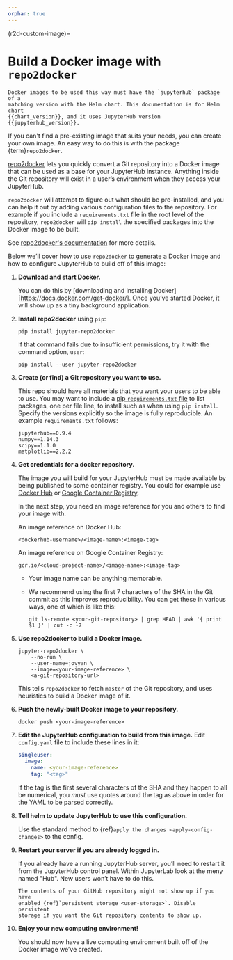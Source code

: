 ```yaml
---
orphan: true
---
```


<!---
This is a backup of the repo2docker instructions from user-environment.rst
-->

(r2d-custom-image)=

# Build a Docker image with `repo2docker`

```{note}
Docker images to be used this way must have the `jupyterhub` package of a
matching version with the Helm chart. This documentation is for Helm chart
{{chart_version}}, and it uses JupyterHub version {{jupyterhub_version}}.
```

If you can't find a pre-existing image that suits your needs, you can create
your own image. An easy way to do this is with the package {term}`repo2docker`.

[repo2docker](https://github.com/jupyterhub/repo2docker) lets you quickly convert
a Git repository into a Docker image that can be used as a base for your
JupyterHub instance. Anything inside the Git repository will exist in a user’s
environment when they access your JupyterHub.

`repo2docker` will attempt to figure out what should be pre-installed, and you
can help it out by adding various configuration files to the repository. For
example if you include a `requirements.txt` file in the root level of the
repository, `repo2docker` will `pip install` the specified packages into the
Docker image to be built.

See [repo2docker's documentation](https://repo2docker.readthedocs.io/en/latest/config_files.html) for more
details.

Below we’ll cover how to use `repo2docker` to generate a Docker image and how
to configure JupyterHub to build off of this image:

1. **Download and start Docker.**

   You can do this by [downloading and installing Docker][https://docs.docker.com/get-docker/]. Once you’ve started
   Docker, it will show up as a tiny background application.

2. **Install repo2docker** using `pip`:

   ```
   pip install jupyter-repo2docker
   ```

   If that command fails due to insufficient permissions, try it with the
   command option, `user`:

   ```
   pip install --user jupyter-repo2docker
   ```

3. **Create (or find) a Git repository you want to use.**

   This repo should have all materials that you want your users to be able to
   use. You may want to include a [pip `requirements.txt` file](https://pip.pypa.io/en/latest/user_guide/#requirements-files) to list
   packages, one per file line, to install such as when using `pip install`.
   Specify the versions explicitly so the image is fully reproducible. An
   example `requirements.txt` follows:

   ```
   jupyterhub==0.9.4
   numpy==1.14.3
   scipy==1.1.0
   matplotlib==2.2.2
   ```

4. **Get credentials for a docker repository.**

   The image you will build for your JupyterHub must be made available by being
   published to some container registry. You could for example use [Docker Hub](https://hub.docker.com/) or [Google Container Registry](https://cloud.google.com/container-registry/).

   In the next step, you need an image reference for you and others to find your
   image with.

   An image reference on Docker Hub:

   ```
   <dockerhub-username>/<image-name>:<image-tag>
   ```

   An image reference on Google Container Registry:

   ```
   gcr.io/<cloud-project-name>/<image-name>:<image-tag>
   ```

   - Your image name can be anything memorable.
   - We recommend using the first 7 characters of the SHA in the Git
     commit as this improves reproducibility. You can get these in various
     ways, one of which is like this:

     ```
     git ls-remote <your-git-repository> | grep HEAD | awk '{ print $1 }' | cut -c -7
     ```

5. **Use repo2docker to build a Docker image.**

   ```
   jupyter-repo2docker \
       --no-run \
       --user-name=jovyan \
       --image=<your-image-reference> \
       <a-git-repository-url>
   ```

   This tells `repo2docker` to fetch `master` of the Git repository, and
   uses heuristics to build a Docker image of it.

6. **Push the newly-built Docker image to your repository.**

   ```
   docker push <your-image-reference>
   ```

7. **Edit the JupyterHub configuration to build from this image.**
   Edit `config.yaml` file to include these lines in it:

   ```yaml
   singleuser:
     image:
       name: <your-image-reference>
       tag: "<tag>"
   ```

   If the tag is the first several characters of the SHA and they happen to
   all be numerical, you _must_ use quotes around the tag as above in order
   for the YAML to be parsed correctly.

8. **Tell helm to update JupyterHub to use this configuration.**

   Use the standard method to {ref}`apply the changes <apply-config-changes>` to the config.

9. **Restart your server if you are already logged in.**

   If you already have a running JupyterHub server, you’ll need to restart it
   from the JupyterHub control panel. Within JupyterLab look at the meny named
   "Hub". New users won’t have to do this.

   ```{note}
   The contents of your GitHub repository might not show up if you have
   enabled {ref}`persistent storage <user-storage>`. Disable persistent
   storage if you want the Git repository contents to show up.
   ```

10. **Enjoy your new computing environment!**

    You should now have a live computing environment built off of the Docker
    image we’ve created.
